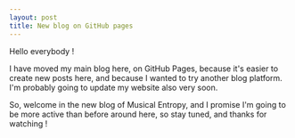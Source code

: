 ```yaml
---
layout: post
title: New blog on GitHub pages
---
```


Hello everybody !

I have moved my main blog here, on GitHub Pages, because it's easier to create new posts here, and because I wanted to try another blog platform. I'm probably going to update my website also very soon. 

So, welcome in the new blog of Musical Entropy, and I promise I'm going to be more active than before around here, so stay tuned, and thanks for watching !